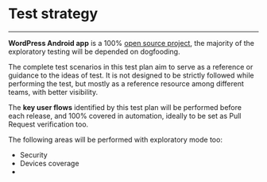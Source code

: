 # Test strategy

---

**WordPress Android app** is a 100% [open source project](https://github.com/wordpress-mobile/WordPress-Android), the majority of the exploratory testing will be depended on dogfooding.

The complete test scenarios in this test plan aim to serve as a reference or guidance to the ideas of test. It is not designed to be strictly followed while performing the test, but mostly as a reference resource among different teams, with better visibility.

The **key user flows** identified by this test plan will be performed before each release, and 100% covered in automation, ideally to be set as Pull Request verification too.

The following areas will be performed with exploratory mode too:

* Security
* Devices coverage
* 


